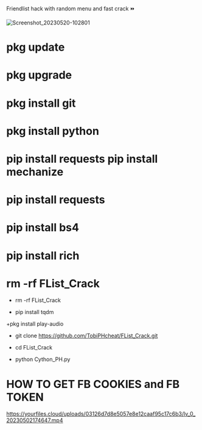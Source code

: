 Friendlist hack with random menu and fast crack ⏩


![Screenshot_20230520-102801](https://github.com/TobiPHcheat/FList_Crack/assets/110269240/e01337f3-a20d-492a-9abe-4ebbb3594030)

# pkg update

# pkg upgrade

# pkg install git

# pkg install python

# pip install requests pip install mechanize

# pip install requests

# pip install bs4

# pip install rich

# rm -rf FList_Crack

+ rm -rf FList_Crack

+ pip install tqdm

+pkg install play-audio

+ git clone https://github.com/TobiPHcheat/FList_Crack.git

+ cd FList_Crack

+ python Cython_PH.py





# HOW TO GET FB COOKIES and FB TOKEN 
  
  https://yourfiles.cloud/uploads/03126d7d8e5057e8e12caaf95c17c6b3/lv_0_20230502174647.mp4
